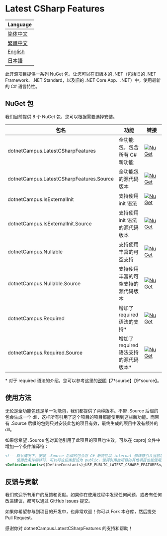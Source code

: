 # Latest CSharp Features

| Language |
| --- |
| [简体中文](/docs/README.zh-CHS.txt) |
| [繁體中文](/docs/README.zh-CHT.txt) |
| [English](/README.md) |
| [日本語](/docs/README.jp.txt) |

此开源项目提供一系列 NuGet 包，让您可以在旧版本的 .NET（包括旧的 .NET Framework、.NET Standard，以及旧的 .NET Core App、.NET）中，使用最新的 C# 语言特性。

## NuGet 包

我们目前提供 8 个 NuGet 包，您可以根据需要选择安装。

|包名|功能|链接|
|---|---|---|
|dotnetCampus.LatestCSharpFeatures|全功能包，包含所有 C# 新功能|[![NuGet](https://img.shields.io/nuget/v/dotnetCampus.LatestCSharpFeatures.svg)](https://www.nuget.org/packages/dotnetCampus.LatestCSharpFeatures)|
|dotnetCampus.LatestCSharpFeatures.Source|全功能包的源代码版本|[![NuGet](https://img.shields.io/nuget/v/dotnetCampus.LatestCSharpFeatures.Source.svg)](https://www.nuget.org/packages/dotnetCampus.LatestCSharpFeatures.Source)|
|dotnetCampus.IsExternalInit|支持使用 init 语法|[![NuGet](https://img.shields.io/nuget/v/dotnetCampus.IsExternalInit.svg)](https://www.nuget.org/packages/dotnetCampus.IsExternalInit)|
|dotnetCampus.IsExternalInit.Source|支持使用 init 语法的源代码版本|[![NuGet](https://img.shields.io/nuget/v/dotnetCampus.IsExternalInit.Source.svg)](https://www.nuget.org/packages/dotnetCampus.IsExternalInit.Source)|
|dotnetCampus.Nullable|支持使用丰富的可空支持|[![NuGet](https://img.shields.io/nuget/v/dotnetCampus.Nullable.svg)](https://www.nuget.org/packages/dotnetCampus.Nullable)|
|dotnetCampus.Nullable.Source|支持使用丰富的可空支持的源代码版本|[![NuGet](https://img.shields.io/nuget/v/dotnetCampus.Nullable.Source.svg)](https://www.nuget.org/packages/dotnetCampus.Nullable.Source)|
|dotnetCampus.Required|增加了 required 语法的支持*|[![NuGet](https://img.shields.io/nuget/v/dotnetCampus.Required.svg)](https://www.nuget.org/packages/dotnetCampus.Required)|
|dotnetCampus.Required.Source|增加了 required 语法支持的源代码版本*|[![NuGet](https://img.shields.io/nuget/v/dotnetCampus.Required.Source.svg)](https://www.nuget.org/packages/dotnetCampus.Required.Source)|

\* 对于 required 语法的介绍，您可以参考这里的[说明](https://learn.microsoft.com/en-us/dotnet/csharp/language-reference/keywords/required)【7†source】【9†source】。

## 使用方法

无论是全功能包还是单一功能包，我们都提供了两种版本。不带 .Source 后缀的包会生成一个 dll，这样所有引用了这个项目的项目都能使用到这些新功能。而带有 .Source 后缀的包则只对安装此包的项目有效，最终生成的项目中没有额外的 dll。

如果您希望 .Source 包对其他引用了此项目的项目也生效，可以在 csproj 文件中增加一个条件编译符：

```xml
<!-- 默认情况下，安装 .Source 后缀的包会将 C# 新特性以 internal 修饰符引入当前项目。
     使用此条件编译符，可以将这些类型设为 public，使得引用此项目的其他项目也能使用这些新特性。 -->
<DefineConstants>$(DefineConstants);USE_PUBLIC_LATEST_CSHARP_FEATURES</DefineConstants>
```

## 反馈与贡献

我们欢迎所有用户的反馈和贡献。如果你在使用过程中发现任何问题，或者有任何改进建议，都可以通过 GitHub Issues 提交。

如果你希望参与到项目的开发中，也非常欢迎！你可以 Fork 本仓库，然后提交 Pull Request。

感谢你对 dotnetCampus.LatestCSharpFeatures 的支持和帮助！
